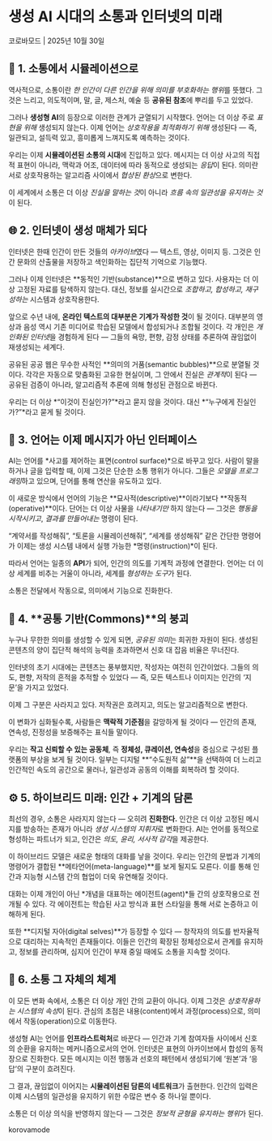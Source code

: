 # 생성 AI 시대의 소통과 인터넷의 미래 
코로바모드 | 2025년 10월 30일

## 🧠 1. 소통에서 **시뮬레이션**으로 

역사적으로, 소통이란 *한 인간이 다른 인간을 위해 의미를 부호화하는 행위*를 뜻했다. 
그것은 느리고, 의도적이며, 말, 글, 제스처, 예술 등 **공유된 참조**에 뿌리를 두고 있었다. 

그러나 **생성형 AI**의 등장으로 이러한 관계가 균열되기 시작했다. 
언어는 더 이상 주로 *표현을 위해* 생성되지 않는다. 이제 언어는 *상호작용을 최적화하기 위해* 생성된다 — 
즉, 일관되고, 설득력 있고, 흥미롭게 느껴지도록 예측하는 것이다. 

우리는 이제 **시뮬레이션된 소통의 시대**에 진입하고 있다. 
메시지는 더 이상 사고의 직접적 표현이 아니라, 맥락과 어조, 데이터에 따라 동적으로 생성되는 *응답*이 된다. 
의미란 서로 상호작용하는 알고리즘 사이에서 *협상된 환상*으로 변한다. 

이 세계에서 소통은 더 이상 *진실을 말하는 것*이 아니라 
*흐름 속의 일관성을 유지하는 것*이 된다.

## 🌐 2. 인터넷이 **생성 매체**가 되다 

인터넷은 한때 인간이 만든 것들의 *아카이브*였다 — 텍스트, 영상, 이미지 등. 
그것은 인간 문화의 산출물을 저장하고 색인화하는 집단적 기억으로 기능했다. 

그러나 이제 인터넷은 **동적인 기반(substance)**으로 변하고 있다. 
사용자는 더 이상 고정된 자료를 탐색하지 않는다. 대신, 
정보를 실시간으로 *조합하고, 합성하고, 재구성하는* 시스템과 상호작용한다. 

앞으로 수년 내에, **온라인 텍스트의 대부분은 기계가 작성한 것**이 될 것이다. 
대부분의 영상과 음성 역시 기존 미디어로 학습된 모델에서 합성되거나 조합될 것이다. 
각 개인은 *개인화된 인터넷*을 경험하게 된다 — 
그들의 욕망, 편향, 감정 상태를 추론하여 끊임없이 재생성되는 세계다. 

공유된 공공 웹은 무수한 사적인 **의미의 거품(semantic bubbles)**으로 분열될 것이다. 
각각은 자동으로 맞춤화된 고유한 현실이며, 그 안에서 진실은 *관계적*이 된다 — 
공유된 검증이 아니라, 알고리즘적 추론에 의해 형성된 관점으로 바뀐다. 

우리는 더 이상 *“이것이 진실인가?”*라고 묻지 않을 것이다. 
대신 *“누구에게 진실인가?”*라고 묻게 될 것이다.

## 💬 3. 언어는 이제 **메시지가 아닌 인터페이스** 

AI는 언어를 *사고를 제어하는 표면(control surface)*으로 바꾸고 있다. 
사람이 말을 하거나 글을 입력할 때, 이제 그것은 단순한 소통 행위가 아니다. 
그들은 *모델을 프로그래밍*하고 있으며, 단어를 통해 연산을 유도하고 있다. 

이 새로운 방식에서 언어의 기능은 **묘사적(descriptive)**이라기보다 **작동적(operative)**이다. 
단어는 더 이상 사물을 *나타내기만* 하지 않는다 — 
그것은 *행동을 시작시키고*, *결과를 만들어내는* 명령이 된다. 

“계약서를 작성해줘”, “토론을 시뮬레이션해줘”, “세계를 생성해줘” 같은 간단한 명령어가 
이제는 생성 시스템 내에서 실행 가능한 *명령(instruction)*이 된다. 

따라서 언어는 일종의 **API**가 되어, 인간의 의도를 기계적 과정에 연결한다. 
언어는 더 이상 세계를 비추는 거울이 아니라, 
세계를 *형성하는 도구*가 된다. 

소통은 전달에서 작동으로, 의미에서 기능으로 진화한다.

## 🧩 4. **공통 기반(Commons)**의 붕괴 

누구나 무한한 의미를 생성할 수 있게 되면, 
*공유된 의미*는 희귀한 자원이 된다. 
생성된 콘텐츠의 양이 집단적 해석의 능력을 초과하면서 신호 대 잡음 비율은 무너진다. 

인터넷의 초기 시대에는 콘텐츠는 풍부했지만, 작성자는 여전히 인간이었다. 
그들의 의도, 편향, 저작의 흔적을 추적할 수 있었다 — 
즉, 모든 텍스트나 이미지는 인간의 ‘지문’을 가지고 있었다. 

이제 그 구분은 사라지고 있다. 
저작권은 흐려지고, 의도는 알고리즘적으로 변한다. 

이 변화가 심화될수록, 사람들은 **맥락적 기준점**을 갈망하게 될 것이다 — 
인간의 존재, 연속성, 진정성을 보증해주는 표식들 말이다. 

우리는 **작고 신뢰할 수 있는 공동체**, 
즉 **정체성, 큐레이션, 연속성**을 중심으로 구성된 플랫폼의 부상을 보게 될 것이다. 
일부는 디지털 **“수도원적 삶”**을 선택하여 
더 느리고 인간적인 속도의 공간으로 물러나, 
일관성과 공동의 이해를 회복하려 할 것이다.

## ⚙️ 5. 하이브리드 미래: **인간 + 기계의 담론** 

최선의 경우, 소통은 사라지지 않는다 — 오히려 **진화한다.** 
인간은 더 이상 고정된 메시지를 방송하는 존재가 아니라 
*생성 시스템의 지휘자*로 변화한다. 
AI는 언어를 동적으로 형성하는 파트너가 되고, 
인간은 *의도, 윤리, 서사적 감각*을 제공한다. 

이 하이브리드 모델은 새로운 형태의 대화를 낳을 것이다. 
우리는 인간의 문법과 기계의 명령어가 결합된 **메타언어(meta-language)**를 보게 될지도 모른다. 
이를 통해 인간과 지능형 시스템 간의 협업이 더욱 유연해질 것이다. 

대화는 이제 개인이 아닌 *개념을 대표하는 에이전트(agent)*들 간의 
상호작용으로 전개될 수 있다. 
각 에이전트는 학습된 사고 방식과 표현 스타일을 통해 
서로 논증하고 이해하게 된다. 

또한 **디지털 자아(digital selves)**가 등장할 수 있다 — 
창작자의 의도를 반자율적으로 대리하는 지속적인 존재들이다. 
이들은 인간의 확장된 정체성으로서 
관계를 유지하고, 정보를 관리하며, 
심지어 인간이 부재 중일 때에도 소통을 지속할 것이다.

## 🧭 6. **소통 그 자체의 체계** 

이 모든 변화 속에서, 소통은 더 이상 개인 간의 교환이 아니다. 
이제 그것은 *상호작용하는 시스템의 속성*이 된다. 
관심의 초점은 내용(content)에서 과정(process)으로, 
의미에서 작동(operation)으로 이동한다. 

생성형 AI는 언어를 **인프라스트럭처**로 바꾼다 — 
인간과 기계 참여자들 사이에서 신호의 순환을 유지하는 메커니즘으로서의 언어. 
인터넷은 표현의 아카이브에서 합성의 동적 장으로 진화한다. 
모든 메시지는 이전 행동과 선호의 패턴에서 생성되기에 
‘원본’과 ‘응답’의 구분이 흐려진다. 

그 결과, 끊임없이 이어지는 **시뮬레이션된 담론의 네트워크**가 출현한다. 
인간의 입력은 이제 시스템의 일관성을 유지하기 위한 
수많은 변수 중 하나일 뿐이다. 

소통은 더 이상 의식을 반영하지 않는다 — 
그것은 *정보적 균형을 유지하는 행위*가 된다.

korovamode
